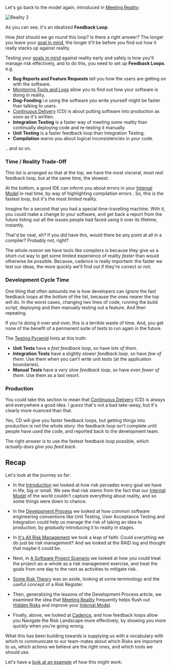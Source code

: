 Let's go back to the model again, introduced in [Meeting Reality](Meeting-Reality):

![Reality 2](images/generated/movel_vs_reality_2.png)

As you can see, it's an idealized **Feedback Loop**.  

How _fast_ should we go round this loop?  Is there a right answer?  The longer you leave your [goal in mind](Goal-In-Mind), the longer it'll be before you find out how it really stacks up against reality.  

Testing your [goals in mind](Goal-In-Mind) against reality early and safely is how you'll manage risk effectively, and to do this, you need to set up **Feedback Loops**. e.g.

 - **Bug Reports and Feature Requests** tell you how the users are getting on with the software.
 - [Monitoring Tools and Logs](Production-Risk) allow you to find out how your software is doing in reality.
 - **Dog-Fooding** i.e using the software you write yourself might be faster than talking to users.
 - [Continuous Delivery](DevOps) (CD) is about putting software into production as soon as it's written.   
 - **Integration Testing** is a faster way of meeting _some_ reality than continually deploying code and re-testing it manually.
 - **Unit Testing** is a faster feedback loop than Integration Testing. 
 - **Compilation** warns you about logical inconsistencies in your code.
 
.. and so on.

### Time / Reality Trade-Off

This list is arranged so that at the top, we have the most visceral, most _real_ feedback loop, but at the same time, the slowest.   

At the bottom, a good IDE can inform you about errors in your [Internal Model](Internal-Model) in real time, by way of highlighting compilation errors .  So, this is the fastest loop, but it's the most _limited_ reality.

Imagine for a second that you had a special time-travelling machine.  With it, you could make a change to your software, and get back a report from the future listing out all the issues people had faced using it over its lifetime, instantly.

That'd be neat, eh?  If you did have this, would there be any point at all in a compiler?   Probably not, right?  

The whole _reason_ we have tools like compilers is because they give us a short-cut way to get some limited experience of reality _faster_ than would otherwise be possible.  Because, cadence is really important:  the faster we test our ideas, the more quickly we'll find out if they're correct or not.

### Development Cycle Time

One thing that often astounds me is how developers can ignore the fast feedback loops at the bottom of the list, because the ones nearer the top _will do_.   In the worst cases, changing two lines of code, running the build script, deploying and then manually testing out a feature.  And then repeating.

If you're doing it over and over, this is a terrible waste of time.  And, you get none of the benefit of a permanent suite of tests to run again in the future.  

The [Testing Pyramid](http://www.agilenutshell.com/episodes/41-testing-pyramid) hints at this truth: 

- **Unit Tests** have a _fast feedback loop_, so have _lots of them_.
- **Integration Tests** have a slightly _slower feedback loop_, so have _few of them_.   Use them when you can't write unit tests (at the application boundaries).
- **Manual Tests** have a _very slow feedback loop_, so have _even fewer of them_.  Use them as a last resort.

### Production

You could take this section to mean that [Continuous Delivery](DevOps) (CD) is always and everywhere a good idea.  I _guess_ that's not a bad take-away, but it's clearly more nuanced than that.  

Yes, CD will give you faster feedback loops, but getting things into production is not the whole story:   the feedback loop isn't complete until people have used the code, and reported back to the development team.  

The right answer is to use the fastest feedback loop possible, _which actually does give you feed back_.

## Recap

Let's look at the journey so far:

 - In the [Introduction](Introduction) we looked at how risk pervades every goal we have in life, big or small.  We saw that risk stems from the fact that our [Internal Model](Internal-Model) of the world couldn't capture everything about reality, and so some things were down to chance.  
 
 - In the [Development Process](Development-Process) we looked at how common software engineering conventions like Unit Testing, User Acceptance Testing and Integration could help us manage the risk of taking an idea to production, by _gradually_ introducing it to reality in stages.
 
 - In [It's All Risk Management](All-Risk-Management) we took a leap of faith:  Could _everything_ we do just be risk management?  And we looked at the RAID log and thought that maybe it could be.   
 
 - Next, in [A Software Project Scenario](Software-Project-Scenario) we looked at how you could treat the project-as-a-whole as a risk management exercise, and treat the goals from one day to the next as activities to mitigate risk.
 
 - [Some Risk Theory](Risk-Theory) was an aside, looking at some terminology and the useful concept of a Risk Register.
 
 - Then, generalizing the lessons of the Development Process article, we examined the idea that [Meeting Reality](Meeting-Reality) frequently helps flush out [Hidden Risks](Attendant-Risk) and improve your [Internal Model](Internal-Model).
 
 - Finally, above, we looked at [Cadence](Cadence), and how feedback loops allow you Navigate the Risk Landscape more effectively, by showing you more quickly when you're going wrong.
 
What this has been building towards is supplying us with a vocabulary with which to communicate to our team-mates about which Risks are important to us, which actions we believe are the right ones, and which tools we should use.

Let's have a [look at an example](A-Conversation) of how this might work:
